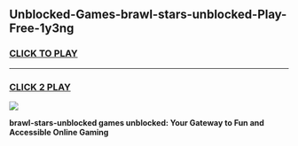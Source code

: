
## Unblocked-Games-brawl-stars-unblocked-Play-Free-1y3ng
<h3>
<a href="https://premium76.site?title=brawl-stars-unblocked&ref=09A">CLICK TO PLAY</a></h3>
<hr>

<h3>
<a href="https://premium76.site?title=brawl-stars-unblocked&ref=09A">CLICK 2 PLAY</a>
  
</h3>

<a href="https://premium76.site?title=brawl-stars-unblocked&ref=09A"><img src="https://clearcache.store/games.png"></a>


**brawl-stars-unblocked games unblocked: Your Gateway to Fun and Accessible Online Gaming**
